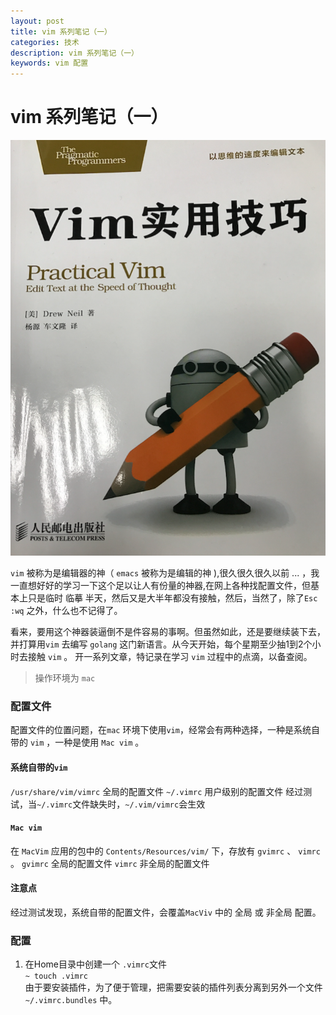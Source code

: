 ```yaml
---
layout: post
title: vim 系列笔记（一）
categories: 技术
description: vim 系列笔记（一）
keywords: vim 配置
---
```


# vim 系列笔记（一）

![Marathon](images/posts/vim/vim-book.png)

```vim```  被称为是编辑器的神（ ```emacs``` 被称为是编辑的神 ),很久很久很久以前 ... ，我一直想好好的学习一下这个足以让人有份量的神器,在网上各种找配置文件，但基本上只是临时 临摹 半天，然后又是大半年都没有接触，然后，当然了，除了```Esc``` ```:wq``` 之外，什么也不记得了。  

看来，要用这个神器装逼倒不是件容易的事啊。但虽然如此，还是要继续装下去，并打算用```vim``` 去编写 ```golang``` 这门新语言。从今天开始，每个星期至少抽1到2个小时去接触 ```vim``` 。  开一系列文章，特记录在学习 ```vim``` 过程中的点滴，以备查阅。  
> 操作环境为 ```mac``` 

### 配置文件  
配置文件的位置问题，在```mac``` 环境下使用```vim```，经常会有两种选择，一种是系统自带的 ```vim``` ，一种是使用 ```Mac vim``` 。

#### 系统自带的```vim```  

```/usr/share/vim/vimrc``` 全局的配置文件
```~/.vimrc``` 用户级别的配置文件
经过测试，当```~/.vimrc```文件缺失时，```~/.vim/vimrc```会生效  


#### ```Mac vim```   
 
在 ```MacVim``` 应用的包中的 ```Contents/Resources/vim/``` 下，存放有 ```gvimrc``` 、 ```vimrc``` 。
```gvimrc``` 全局的配置文件
```vimrc``` 非全局的配置文件

#### 注意点
经过测试发现，系统自带的配置文件，会覆盖```MacViv``` 中的 全局 或 非全局 配置。

### 配置
1. 在Home目录中创建一个 ```.vimrc```文件  
``~ touch .vimrc``  
由于要安装插件，为了便于管理，把需要安装的插件列表分离到另外一个文件 ``~/.vimrc.bundles`` 中。



